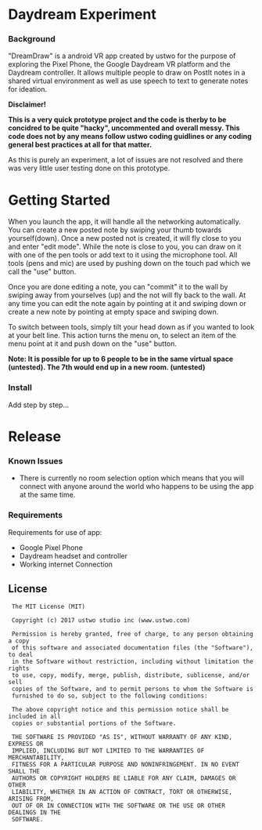 # Daydream Experiment

### Background 

"DreamDraw" is a android VR app created by ustwo for the purpose of exploring the Pixel Phone, the Google Daydream VR platform and the Daydream controller. It allows multiple people to draw on PostIt notes in a shared virtual environment as well as use speech to text to generate notes for ideation. 

**Disclaimer!**

**This is a very quick prototype project and the code is therby to be concidred to be quite "hacky", uncommented and overall messy. This code does not by any means follow ustwo coding guidlines or any coding general best practices at all for that matter.**

As this is purely an experiment, a lot of issues are not resolved and there was very little user
testing done on this prototype. 

# Getting Started 

When you launch the app, it will handle all the networking automatically. You can create a new posted note by swiping your thumb towards yourself(down). Once a new posted not is created, it will fly close to you and enter "edit mode". While the note is close to you, you can draw on it with one of the pen tools or add text to it using the microphone tool. All tools (pens and mic) are used by pushing down on the touch pad which we call the "use" button.  

Once you are done editing a note, you can "commit" it to the wall by swiping away from yourselves (up) and the not will fly back to the wall. At any time you can edit the note again by pointing at it and swiping down or create a new note by pointing at empty space and swiping down. 

To switch between tools, simply tilt your head down as if you wanted to look at your belt line. This action turns the menu on, to select an item of the menu point at it and push down on the "use" button. 

**Note: It is possible for up to 6 people to be in the same virtual space (untested). The 7th would end up in a new room. (untested)**

### Install 
Add step by step...

# Release 

### Known Issues 

* There is currently no room selection option which means that you will connect with anyone around the world who happens to be using the app at the same time.

### Requirements 

Requirements for use of app:

* Google Pixel Phone
* Daydream headset and controller
* Working internet Connection

## License

     The MIT License (MIT)  
      
     Copyright (c) 2017 ustwo studio inc (www.ustwo.com)  
      
     Permission is hereby granted, free of charge, to any person obtaining a copy
     of this software and associated documentation files (the "Software"), to deal
     in the Software without restriction, including without limitation the rights
     to use, copy, modify, merge, publish, distribute, sublicense, and/or sell
     copies of the Software, and to permit persons to whom the Software is
     furnished to do so, subject to the following conditions:  
     
     The above copyright notice and this permission notice shall be included in all
     copies or substantial portions of the Software.  
      
     THE SOFTWARE IS PROVIDED "AS IS", WITHOUT WARRANTY OF ANY KIND, EXPRESS OR
     IMPLIED, INCLUDING BUT NOT LIMITED TO THE WARRANTIES OF MERCHANTABILITY,
     FITNESS FOR A PARTICULAR PURPOSE AND NONINFRINGEMENT. IN NO EVENT SHALL THE
     AUTHORS OR COPYRIGHT HOLDERS BE LIABLE FOR ANY CLAIM, DAMAGES OR OTHER
     LIABILITY, WHETHER IN AN ACTION OF CONTRACT, TORT OR OTHERWISE, ARISING FROM,
     OUT OF OR IN CONNECTION WITH THE SOFTWARE OR THE USE OR OTHER DEALINGS IN THE
     SOFTWARE.  
